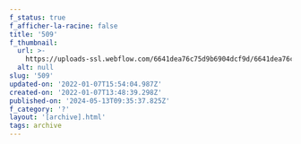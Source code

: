 ```yaml
---
f_status: true
f_afficher-la-racine: false
title: '509'
f_thumbnail:
  url: >-
    https://uploads-ssl.webflow.com/6641dea76c75d9b6904dcf9d/6641dea76c75d9b6904dd378_509.jpg
  alt: null
slug: '509'
updated-on: '2022-01-07T15:54:04.987Z'
created-on: '2022-01-07T13:48:39.298Z'
published-on: '2024-05-13T09:35:37.825Z'
f_category: '?'
layout: '[archive].html'
tags: archive
---
```



